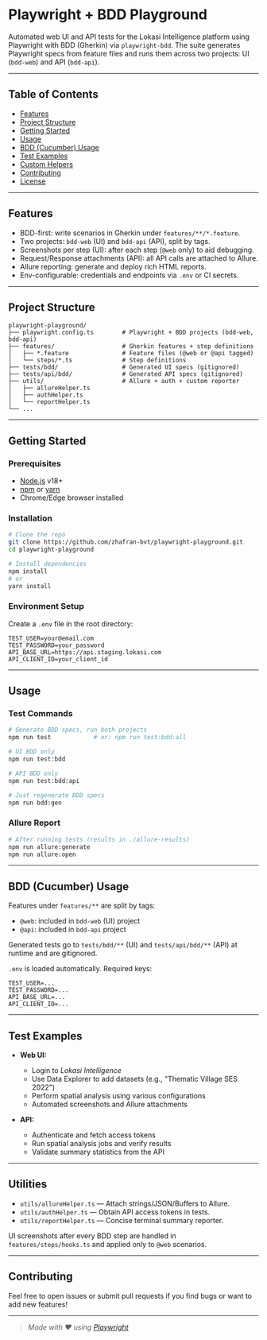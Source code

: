 # Playwright + BDD Playground

Automated web UI and API tests for the Lokasi Intelligence platform using Playwright with BDD (Gherkin) via `playwright-bdd`. The suite generates Playwright specs from feature files and runs them across two projects: UI (`bdd-web`) and API (`bdd-api`).

---

## Table of Contents

- [Features](#features)
- [Project Structure](#project-structure)
- [Getting Started](#getting-started)
- [Usage](#usage)
- [BDD (Cucumber) Usage](#bdd-cucumber-usage)
- [Test Examples](#test-examples)
- [Custom Helpers](#custom-helpers)
- [Contributing](#contributing)
- [License](#license)

---

## Features

- BDD-first: write scenarios in Gherkin under `features/**/*.feature`.
- Two projects: `bdd-web` (UI) and `bdd-api` (API), split by tags.
- Screenshots per step (UI): after each step (`@web` only) to aid debugging.
- Request/Response attachments (API): all API calls are attached to Allure.
- Allure reporting: generate and deploy rich HTML reports.
- Env-configurable: credentials and endpoints via `.env` or CI secrets.

---

## Project Structure

```
playwright-playground/
├── playwright.config.ts        # Playwright + BDD projects (bdd-web, bdd-api)
├── features/                   # Gherkin features + step definitions
│   ├── *.feature               # Feature files (@web or @api tagged)
│   └── steps/*.ts              # Step definitions
├── tests/bdd/                  # Generated UI specs (gitignored)
├── tests/api/bdd/              # Generated API specs (gitignored)
├── utils/                      # Allure + auth + custom reporter
│   ├── allureHelper.ts
│   ├── authHelper.ts
│   └── reportHelper.ts
└── ...
```

---

## Getting Started

### Prerequisites

- [Node.js](https://nodejs.org/) v18+
- [npm](https://www.npmjs.com/) or [yarn](https://yarnpkg.com/)
- Chrome/Edge browser installed

### Installation

```bash
# Clone the repo
git clone https://github.com/zhafran-bvt/playwright-playground.git
cd playwright-playground

# Install dependencies
npm install
# or
yarn install
```

### Environment Setup

Create a `.env` file in the root directory:

```
TEST_USER=your@email.com
TEST_PASSWORD=your_password
API_BASE_URL=https://api.staging.lokasi.com
API_CLIENT_ID=your_client_id
```

---

## Usage

### Test Commands

```bash
# Generate BDD specs, run both projects
npm run test            # or: npm run test:bdd:all

# UI BDD only
npm run test:bdd

# API BDD only
npm run test:bdd:api

# Just regenerate BDD specs
npm run bdd:gen
```

### Allure Report

```bash
# After running tests (results in ./allure-results)
npm run allure:generate
npm run allure:open
```

---

## BDD (Cucumber) Usage

Features under `features/**` are split by tags:
- `@web`: included in `bdd-web` (UI) project
- `@api`: included in `bdd-api` project

Generated tests go to `tests/bdd/**` (UI) and `tests/api/bdd/**` (API) at runtime and are gitignored.

`.env` is loaded automatically. Required keys:
```
TEST_USER=...
TEST_PASSWORD=...
API_BASE_URL=...
API_CLIENT_ID=...
```

---

## Test Examples

- **Web UI:**
  - Login to _Lokasi Intelligence_
  - Use Data Explorer to add datasets (e.g., "Thematic Village SES 2022")
  - Perform spatial analysis using various configurations
  - Automated screenshots and Allure attachments

- **API:**
  - Authenticate and fetch access tokens
  - Run spatial analysis jobs and verify results
  - Validate summary statistics from the API


---

## Utilities

- `utils/allureHelper.ts` — Attach strings/JSON/Buffers to Allure.
- `utils/authHelper.ts` — Obtain API access tokens in tests.
- `utils/reportHelper.ts` — Concise terminal summary reporter.

UI screenshots after every BDD step are handled in `features/steps/hooks.ts` and applied only to `@web` scenarios.

---

## Contributing

Feel free to open issues or submit pull requests if you find bugs or want to add new features!

---

> _Made with ❤️ using [Playwright](https://playwright.dev/)_

